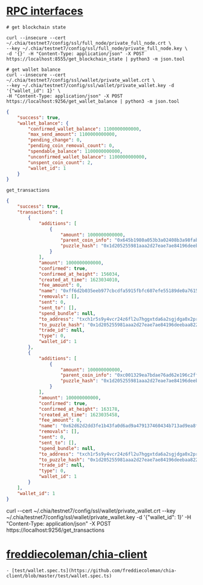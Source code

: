 # [RPC interfaces](https://github.com/Chia-Network/chia-blockchain/wiki/RPC-Interfaces)

```
# get blockchain state

curl --insecure --cert ~/.chia/testnet7/config/ssl/full_node/private_full_node.crt \
--key ~/.chia/testnet7/config/ssl/full_node/private_full_node.key \
-d '{}' -H "Content-Type: application/json" -X POST https://localhost:8555/get_blockchain_state | python3 -m json.tool
```

```
# get wallet balance
curl --insecure --cert ~/.chia/testnet7/config/ssl/wallet/private_wallet.crt \
--key ~/.chia/testnet7/config/ssl/wallet/private_wallet.key -d '{"wallet_id": 1}' \
-H "Content-Type: application/json" -X POST https://localhost:9256/get_wallet_balance | python3 -m json.tool
```

``` json
{
    "success": true,
    "wallet_balance": {
        "confirmed_wallet_balance": 1100000000000,
        "max_send_amount": 1100000000000,
        "pending_change": 0,
        "pending_coin_removal_count": 0,
        "spendable_balance": 1100000000000,
        "unconfirmed_wallet_balance": 1100000000000,
        "unspent_coin_count": 2,
        "wallet_id": 1
    }
}
```


`get_transactions`

``` json
{
    "success": true,
    "transactions": [
        {
            "additions": [
                {
                    "amount": 1000000000000,
                    "parent_coin_info": "0x645b1980a053b3a02408b3a98fab599e4b03d36c4cf2b9cc5536cf0bcf929b2a",
                    "puzzle_hash": "0x1d205255981aaa2d27eae7ae84196deebaa8224d475e65046eb9c3021d4c4605"
                }
            ],
            "amount": 1000000000000,
            "confirmed": true,
            "confirmed_at_height": 156034,
            "created_at_time": 1623034010,
            "fee_amount": 0,
            "name": "0xff6d2b035eeb977cbcdfa5915fbfc607efe55189de0a7615c6e9101b6385cbf5",
            "removals": [],
            "sent": 0,
            "sent_to": [],
            "spend_bundle": null,
            "to_address": "txch1r5s9y4vcr24z6fl2u7hggxtda6a2sgjdga0x2prwh8psy82vgczswmw8er",
            "to_puzzle_hash": "0x1d205255981aaa2d27eae7ae84196deebaa8224d475e65046eb9c3021d4c4605",
            "trade_id": null,
            "type": 0,
            "wallet_id": 1
        },
        {
            "additions": [
                {
                    "amount": 100000000000,
                    "parent_coin_info": "0xc001329ea7bdae76ad62e196c2ffeeaa57db5db474ea3f1092c2e01fb24e7139",
                    "puzzle_hash": "0x1d205255981aaa2d27eae7ae84196deebaa8224d475e65046eb9c3021d4c4605"
                }
            ],
            "amount": 100000000000,
            "confirmed": true,
            "confirmed_at_height": 163178,
            "created_at_time": 1623035458,
            "fee_amount": 0,
            "name": "0x62d62d2dd3fe1b43fa0d6ad9a479137460434b713ad9ea8f66afc9e341159391",
            "removals": [],
            "sent": 0,
            "sent_to": [],
            "spend_bundle": null,
            "to_address": "txch1r5s9y4vcr24z6fl2u7hggxtda6a2sgjdga0x2prwh8psy82vgczswmw8er",
            "to_puzzle_hash": "0x1d205255981aaa2d27eae7ae84196deebaa8224d475e65046eb9c3021d4c4605",
            "trade_id": null,
            "type": 0,
            "wallet_id": 1
        }
    ],
    "wallet_id": 1
}
```

curl --cert ~/.chia/testnet7/config/ssl/wallet/private_wallet.crt --key ~/.chia/testnet7/config/ssl/wallet/private_wallet.key -d '{"wallet_id": 1}' -H "Content-Type: application/json" -X POST https://localhost:9256/get_transactions


# [freddiecoleman/chia-client](https://github.com/freddiecoleman/chia-client)
    - [test/wallet.spec.ts](https://github.com/freddiecoleman/chia-client/blob/master/test/wallet.spec.ts)
